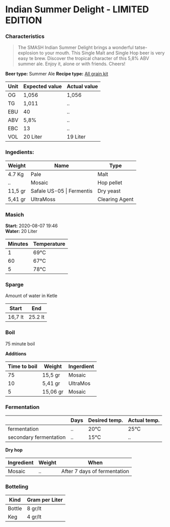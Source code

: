 # Indian Summer Delight - LIMITED EDITION

### Characteristics

> The SMASH Indian Summer Delight brings a wonderful tatse-explosion to your mouth. This Single Malt and Single Hop beer is very easy te brew. Discover the tropical character of this 5,8% ABV summer ale. Enjoy it, alone or with friends. Cheers!

**Beer type:** Summer Ale
**Recipe type:** [All grain kit](https://www.braumarkt.com/en/catalog/product/view/id/4784/s/arsegan-all-grain-kit-indian-summer-delight-ltd-edition/category/753/)

| Unit | Expected value | Actual value |
| --- | --- | --- |
| OG | 1,056  | 1,056 |
| TG | 1,011  | .. |
| EBU | 40  | .. |
| ABV | 5,8%  | .. |
| EBC | 13  | .. |
| VOL | 20 Liter | 19 Liter |


### Ingedients:
| Weight | Name | Type |
| --- | --- | --- |
| 4.7 Kg  | Pale  | Malt |
| ..  | Mosaic  | Hop pellet|
| 11,5 gr  | Safale US-05 \| Fermentis | Dry yeast|
| 5,41 gr  | UltraMoss | Clearing Agent |

### Masich
**Start:** 2020-08-07 19:46 <br>
**Water:** 20 Liter

| Minutes | Temperature |
| --- | --- |
| 1 | 69°C |
| 60 | 67°C |
| 5 | 78°C |


### Sparge
Amount of water in Ketle

| Start | End |
| --- | --- |
| 16,7 lt | 25.2 lt |


### Boil
75 minute boil

**Additions**

| Time to boil | Weight | Ingerdient |
| --- | --- | --- |
| 75 | 15,5 gr | Mosaic |
| 10 | 5,41 gr | UltraMos |
| 5 | 15,06 gr | Mosaic |


### Fermentation
|  | Days | Desired temp. | Actual temp. |
| --- | --- | --- | --- |
| fermentation | .. | 20°C | 25°C |
| secondary fermentation| .. | 15°C | .. |

**Dry hop**

| Ingredient | Weight | When |
| --- | --- | --- |
| Mosaic | .. | After 7 days of fermentation |



### Botteling
| Kind | Gram per Liter |
| --- | --- |
| Bottle | 8 gr/lt |
| Keg | 4 gr/lt |
